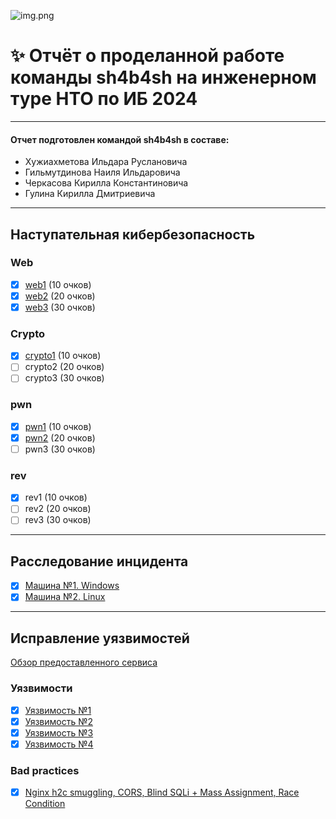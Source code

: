 ![img.png](https://raw.githubusercontent.com/sxpso/uwu-writeups/master/2021/%D0%9D%D0%A2%D0%98/img.png)
# ✨ Отчёт о проделанной работе команды sh4b4sh на инженерном туре НТО по ИБ 2024

---

#### Отчет подготовлен командой sh4b4sh в составе:
- Хужиахметова Ильдара Руслановича
- Гильмутдинова Наиля Ильдаровича
- Черкасова Кирилла Константиновича
- Гулина Кирилла Дмитриевича

----

## Наступательная кибербезопасность
### Web
- [x] [web1](ctf/web/web1) (10 очков)
- [x] [web2](ctf/web/web2) (20 очков)
- [x] [web3](ctf/web/web3) (30 очков)
### Crypto
- [x] [crypto1](ctf/crypto/crypto1) (10 очков)
- [ ] crypto2 (20 очков)
- [ ] crypto3 (30 очков)
### pwn
- [x] [pwn1](ctf/pwn/pwn1) (10 очков)
- [x] [pwn2](ctf/pwn/pwn2) (20 очков)
- [ ] pwn3 (30 очков)
### rev
- [x] rev1 (10 очков)
- [ ] rev2 (20 очков)
- [ ] rev3 (30 очков)

----

## Расследование инцидента
- [x] [Машина №1. Windows](foren/uno)
- [x] [Машина №2. Linux](foren/dos)

----
## Исправление уязвимостей
[Обзор предоставленного сервиса](vuln/overview.md)
### Уязвимости
- [x] [Уязвимость №1](vuln/1)
- [X] [Уязвимость №2](vuln/2)
- [X] [Уязвимость №3](vuln/3)
- [X] [Уязвимость №4](vuln/4)
### Bad practices
- [X] [Nginx h2c smuggling, CORS, Blind SQLi + Mass Assignment, Race Condition](vuln/extra.md)

